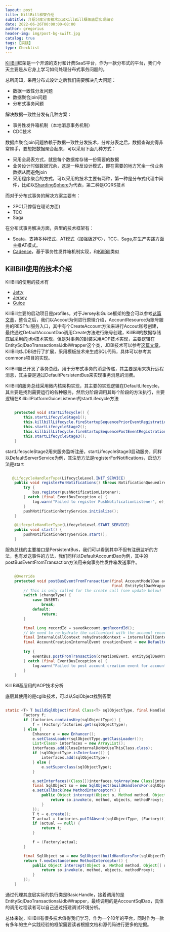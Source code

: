 ```yaml
---
layout: post
title: KillBill框架介绍
subtitle: 介绍分库分表技术以及KillBill框架底层实现细节
date: 2022-06-26T00:00:00+08:00
author: gregorius
header-img: img/post-bg-swift.jpg
catalog: true
tags: [实践]
type: Checklist
---
```


[KillBill](https://github.com/killbill)框架是一个开源的支付和计费SaaS平台，作为一款分布式的平台，我们今天主要是从它身上学习如何处理分布式事务问题的。

总所周知，采用分布式设计之后我们需要解决几大问题：

- 数据一致性分发问题
- 数据聚合join问题
- 分布式事务问题

解决数据一致性分发有几种方案：

- 事务性发件箱机制（本地消息事务机制）
- CDC技术
  
数据库聚合join问题依赖于数据一致性分发技术，分库分表之后，数据查询变得非常棘手，要想把数据聚合起来，可以采用下面几种方式：

- 采用全局表方式，就是每个数据库存储一份需要的数据
- 业务设计时做数据冗余，这是一种反设计模式，即在需要的地方冗余一份业务数据从而避免join
- 采用程序聚合的方式，可以采用的技术主要有两种，第一种是分布式代理中间件，比如以[ShardingSphere](https://github.com/apache/shardingsphere)为代表，第二种是CQRS技术

而对于分布式事务的解决方案主要有：

- 2PC(只停留在理论方面)
- TCC
- Saga

在分布式事务解决方面，典型的技术框架有：

- [Seata](https://github.com/seata/seata)，支持多种模式，AT模式（加强版2PC），TCC，Saga,在生产实践方面主推AT模式。
- [Cadence](https://github.com/uber/cadence)，基于事务性发件箱机制实现，和[KillBill](https://github.com/killbill)类似
  

## KillBill使用的技术介绍

KillBill的使用的技术有

- [Jetty](https://github.com/eclipse/jetty.project)
- [Jersey](https://github.com/jersey) 
- [Guice](https://github.com/google/guice)
  
KillBill主要的启动项目是profiles，对于Jersey和Guice框架的整合可以参考[这篇文章](https://my.oschina.net/u/3678539/blog/1608919)，整合之后，我们以Accout为例进行原理介绍，AccountResource为账号服务的RESTful服务入口，其中有个CreateAccount方法来进行Accout账号创建，最终通过DefaultAccountDao调用Create方法进行账号创建，KillBill的数据存储底层采用的jdbi技术实现，但是对事务的封装采用AOP技术实现，主要逻辑在EntitySqlDaoTransactionalJdbiWrapper这个类，JDBI技术可以参考[这篇文章](https://blog.csdn.net/wjw465150/article/details/124778277)，KillBill对JDBI进行了扩展，采用模板技术来生成SQL代码，具体可以参考其commons项目的实现。

KillBill自己开发了事务总线，用于分布式事务的消息传递，其主要是用来执行远程消息，其主要是通过DefaultPersistentBus来实现事务消息的消费。

KillBill的服务总线采用微内核架构实现，其主要的实现逻辑在DefaultLifecycle，其主要是找到需要运行的各种服务，然后分阶段调用其每个阶段的方法执行，主要逻辑在KillbillPlatformGuiceListener的startLifecycle方法

``` java

    protected void startLifecycle() {
        this.startLifecycleStage1();
        this.killbillLifecycle.fireStartupSequencePriorEventRegistration();
        this.startLifecycleStage2();
        this.killbillLifecycle.fireStartupSequencePostEventRegistration();
        this.startLifecycleStage3();
    }
```

startLifecycleStage2用来服务监听注册，startLifecycleStage3启动服务，同样以DefaultServerService为例，其注册方法是registerForNotifications，启动方法是start

``` java

   @LifecycleHandlerType(LifecycleLevel.INIT_SERVICE)
    public void registerForNotifications() throws NotificationQueueAlreadyExists {
        try {
            bus.register(pushNotificationListener);
        } catch (final EventBusException e) {
            log.warn("Failed to register PushNotificationListener", e);
        }
        pushNotificationRetryService.initialize();
    }

    @LifecycleHandlerType(LifecycleLevel.START_SERVICE)
    public void start() {
        pushNotificationRetryService.start();
    }
```

服务总线的主要接口是PersistentBus，我们可以看到其中不但有注册监听的方法，也有发送事件的方法，我们同样以DefaultAccountDao为例，其中的postBusEventFromTransaction方法用来向事务性发件箱发送事件。

``` java

    @Override
    protected void postBusEventFromTransaction(final AccountModelDao account, final AccountModelDao savedAccount, final ChangeType changeType,
                                               final EntitySqlDaoWrapperFactory entitySqlDaoWrapperFactory, final InternalCallContext context) throws BillingExceptionBase {
        // This is only called for the create call (see update below)
        switch (changeType) {
            case INSERT:
                break;
            default:
                return;
        }

        final Long recordId = savedAccount.getRecordId();
        // We need to re-hydrate the callcontext with the account record id
        final InternalCallContext rehydratedContext = internalCallContextFactory.createInternalCallContext(savedAccount, recordId, context);
        final AccountCreationInternalEvent creationEvent = new DefaultAccountCreationEvent(new DefaultAccountData(savedAccount), savedAccount.getId(),
                                                                                           rehydratedContext.getAccountRecordId(), rehydratedContext.getTenantRecordId(), rehydratedContext.getUserToken());
        try {
            eventBus.postFromTransaction(creationEvent, entitySqlDaoWrapperFactory.getHandle().getConnection());
        } catch (final EventBusException e) {
            log.warn("Failed to post account creation event for accountId='{}'", savedAccount.getId(), e);
        }
    }
```

Kill Bill基层用的AOP技术分析

底层其使用的是cglib技术，可以从SqlObject找到答案

``` java

static <T> T buildSqlObject(final Class<T> sqlObjectType, final HandleDing handle) {
        Factory f;
        if (factories.containsKey(sqlObjectType)) {
            f = (Factory)factories.get(sqlObjectType);
        } else {
            Enhancer e = new Enhancer();
            e.setClassLoader(sqlObjectType.getClassLoader());
            List<Class> interfaces = new ArrayList();
            interfaces.add(CloseInternalDoNotUseThisClass.class);
            if (sqlObjectType.isInterface()) {
                interfaces.add(sqlObjectType);
            } else {
                e.setSuperclass(sqlObjectType);
            }

            e.setInterfaces((Class[])interfaces.toArray(new Class[interfaces.size()]));
            final SqlObject so = new SqlObject(buildHandlersFor(sqlObjectType), handle);
            e.setCallback(new MethodInterceptor() {
                public Object intercept(Object o, Method method, Object[] objects, MethodProxy methodProxy) throws Throwable {
                    return so.invoke(o, method, objects, methodProxy);
                }
            });
            T t = e.create();
            T actual = factories.putIfAbsent(sqlObjectType, (Factory)t);
            if (actual == null) {
                return t;
            }

            f = (Factory)actual;
        }

        final SqlObject so = new SqlObject(buildHandlersFor(sqlObjectType), handle);
        return f.newInstance(new MethodInterceptor() {
            public Object intercept(Object o, Method method, Object[] objects, MethodProxy methodProxy) throws Throwable {
                return so.invoke(o, method, objects, methodProxy);
            }
        });
    }

```

通过代理其底层实际的执行类是BasicHandle，接着调用的是EntitySqlDaoTransactionalJdbiWrapper，最终调用的是AccountSqlDao，具体的调用过程读者可以自己通过搭建调试环境分析。

总体来说，KillBill有很多技术值得我们学习，作为一个10年的平台，同时作为一款有多年的生产实践经验的框架需要读者根据文档和源代码进行更多的挖掘。
